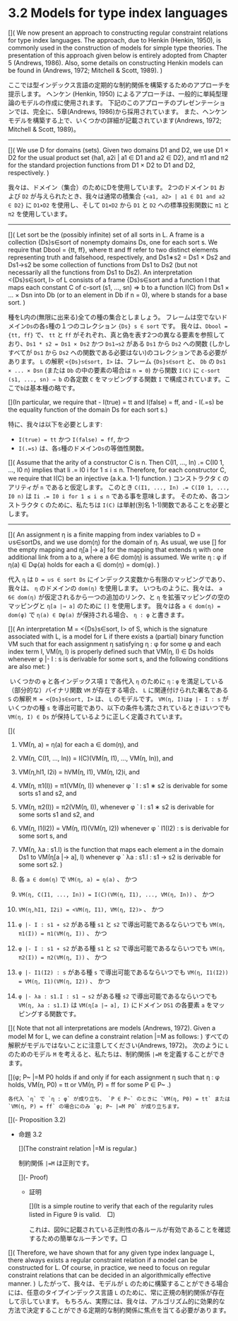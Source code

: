 # 3.2 Models for type index languages

[](
We now present an approach to constructing regular constraint relations for type index languages.
The approach, due to Henkin (Henkin, 1950), is commonly used in the construction of models for simple type theories.
The presentation of this approach given below is entirely adopted from Chapter 5 (Andrews, 1986).
Also, some details on constructing Henkin models can be found in (Andrews, 1972; Mitchell & Scott, 1989).
)

ここでは型インデックス言語の定期的な制約関係を構築するためのアプローチを提示します。
ヘンケン (Henkin, 1950) によるアプローチは、一般的に単純型理論のモデルの作成に使用されます。
下記のこのアプローチのプレゼンテーションでは、完全に、5章(Andrews, 1986)から採用されています。
また、ヘンケンモデルを構築する上で、いくつかの詳細が記載されています(Andrews, 1972; Mitchell & Scott, 1989)。

----

[](
We use D for domains (sets).
Given two domains D1 and D2, we use D1 × D2 for the usual product set {ha1, a2i | a1 ∈ D1 and a2 ∈ D2}, and π1 and π2 for the standard projection functions from D1 × D2 to D1 and D2, respectively.
)

我々は、ドメイン（集合）のためにDを使用しています。
2つのドメイン `D1` および `D2` が与えられたとき、我々は通常の積集合 `{<a1, a2> | a1 ∈ D1 and a2 ∈ D2}` に `D1×D2` を使用し、そして `D1×D2` から `D1` と `D2` への標準投影関数に `π1` と `π2` を使用しています。

----

[](
Let sort be the (possibly infinite) set of all sorts in L.
A frame is a collection {Ds}s∈sort of nonempty domains Ds, one for each sort s.
We require that Dbool = {tt, ff}, where tt and ff refer to two distinct elements representing truth and falsehood, respectively, and Ds1∗s2 = Ds1 × Ds2 and Ds1→s2 be some collection of functions from Ds1 to Ds2 (but not necessarily all the functions from Ds1 to Ds2).
An interpretation <{Ds}s∈sort, I> of L consists of a frame {Ds}s∈sort and a function I that maps each constant C of c-sort (s1, ..., sn) ⇒ b to a function I(C) from Ds1 × ... × Dsn into Db (or to an element in Db if n = 0), where b stands for a base sort.
)

種をL内の(無限に出来る)全ての種の集合としましょう。
フレームは空でないドメイン`Ds`の各`s`種の１つのコレクション `{Ds} s ∈ sort` です。
我々は、`Dbool = {tt, ff}` で、 `tt` と `ff` がそれぞれ、真と偽を表す2つの異なる要素を参照しており、`Ds1 * s2 = Ds1 × Ds2` かつ `Ds1→s2` がある `Ds1` から `Ds2` への関数 (しかしすべてが `Ds1` から `Ds2` への関数である必要はない)のコレクションである必要があります。
`L` の解釈 `<{Ds}s∈sort, I>` は、フレーム `{Ds}s∈sort` と、 `Db` の `Ds1 × ... × Dsn` (または `Db` の中の要素の場合は `n = 0`) から関数 `I(C)` に `c-sort (s1, ..., sn) ⇒ b` の各定数 `C` をマッピングする関数 `I` で構成されています。ここで`b`は基本種の略です。

[](In particular, we require that - I(true) = tt and I(false) = ff, and - I(.=s) be the equality function of the domain Ds for each sort s.)


特に、我々は以下を必要とします:

- `I(true) = tt` かつ `I(false) = ff`, かつ
- `I(.=s)` は、各`s`種のドメイン`Ds`の等価性関数。

[](
Assume that the arity of a constructor C is n.
Then C(I1, ..., In) .= C(I0 1, ..., I0 n) implies that Ii .= I0 i for 1 ≤ i ≤ n.
Therefore, for each constructor C, we require that I(C) be an injective (a.k.a. 1-1) function.
)
コンストラクタ `C` のアリティが `n` であると仮定します。
このとき `C(I1, ..., In) .= C(I0 1, ..., I0 n)` は `Ii .= I0 i for 1 ≤ i ≤ n` である事を意味します。
そのため、各コンストラクタ `C` のために、私たちは `I(C)` は単射(別名 1-1)関数であることを必要とします。

----

[](
An assignment η is a finite mapping from index variables to D = ∪s∈sortDs, and we use dom(η) for the domain of η.
As usual, we use [] for the empty mapping and η[a |→ a] for the mapping that extends η with one additional link from a to a, where a 6∈ dom(η) is assumed.
We write η : φ if η(a) ∈ Dφ(a) holds for each a ∈ dom(η) = dom(φ).
)

代入 `η` は `D = ∪s ∈ sort Ds` にインデックス変数から有限のマッピングであり、我々は、 `η` のドメインの `dom(η)` を使用します。
いつものように、我々は、 `a 6∈ dom(η)` が仮定されるから一つの追加のリンク、と `η` を拡張マッピングの空のマッピングと `η[a |→ a]` のために `[]` を使用します。
我々は各 `a ∈ dom(η) = dom(φ)` で `η(a) ∈ Dφ(a)` が保持される場合、 `η : φ` と書きます。

[](
An interpretation M = <{Ds}s∈sort, I> of S, which is the signature associated with L, is a model for L if there exists a (partial) binary function VM such that for each assignment η satisfying η : φ for some φ and each index term I, VM(η, I) is properly defined such that VM(η, I) ∈ Ds holds whenever φ |- I : s is derivable for some sort s, and the following conditions are also met:
)

 いくつかの `φ` と各インデックス項 `I` で各代入 `η` のために `η：φ` を満足している（部分的な）バイナリ関数 `VM` が存在する場合、 `L` に関連付けられた署名である `S` の解釈 `M = <{Ds}s∈sort, I>` は、 `L` のモデルです。
`VM(η, I)はφ |- I : s` がいくつかの種 `s` を導出可能であり、以下の条件も満たされているときはいつでも `VM(η, I) ∈ Ds` が保持しているように正しく定義されています。

[](
1. VM(η, a) = η(a) for each a ∈ dom(η), and
2. VM(η, C(I1, ..., In)) = I(C)(VM(η, I1), ..., VM(η, In)), and
3. VM(η,hI1, I2i) = hVM(η, I1), VM(η, I2)i, and
4. VM(η, π1(I)) = π1(VM(η, I)) whenever φ ` I : s1 ∗ s2 is derivable for some sorts s1 and s2, and
5. VM(η, π2(I)) = π2(VM(η, I)), whenever φ ` I : s1 ∗ s2 is derivable for some sorts s1 and s2, and
6. VM(η, I1(I2)) = VM(η, I1)(VM(η, I2)) whenever φ ` I1(I2) : s is derivable for some sort s, and
7. VM(η, λa : s1.I) is the function that maps each element a in the domain Ds1 to VM(η[a |→ a], I) whenever φ ` λa : s1.I : s1 → s2 is derivable for some sort s2.
)

1. 各 `a ∈ dom(η)` で `VM(η, a) = η(a)` 、 かつ
2. `VM(η, C(I1, ..., In)) = I(C)(VM(η, I1), ..., VM(η, In))` 、 かつ
3. `VM(η,hI1, I2i) = <VM(η, I1), VM(η, I2)>` 、 かつ
4. `φ |- I : s1 ∗ s2` がある種 `s1` と `s2` で導出可能であるならいつでも `VM(η, π1(I)) = π1(VM(η, I))` 、 かつ
5. `φ |- I : s1 ∗ s2` がある種 `s1` と `s2` で導出可能であるならいつでも `VM(η, π2(I)) = π2(VM(η, I))` 、 かつ
6. `φ |- I1(I2) : s`  がある種 `s` で導出可能であるならいつでも `VM(η, I1(I2)) = VM(η, I1)(VM(η, I2))` 、 かつ
7. `φ |- λa : s1.I : s1 → s2` がある種 `s2` で導出可能であるならいつでも `VM(η, λa : s1.I)` は `VM(η[a |→ a], I)` にドメイン `DS1` の各要素 `a` をマッピングする関数です。


[](
Note that not all interpretations are models (Andrews, 1972).
Given a model M for L, we can define a constraint relation |=M as follows:
)
すべての解釈がモデルではないことに注意してください(Andrews, 1972)。
次のように `L` のためのモデル `M` を考えると、私たちは、制約関係 `|=M` を定義することができます。

[](φ; P~ |=M P0 holds if and only if for each assignment η such that η : φ holds, VM(η, P0) = tt or VM(η, P) = ff for some P ∈ P~ .)

	各代入 `η` で `η : φ` が成り立ち、 `P ∈ P~` のときに `VM(η, P0) = tt` または `VM(η, P) = ff` の場合にのみ `φ; P~ |=M P0` が成り立ちます。

[](- Proposition 3.2)
- 命題 3.2

	[](The constraint relation |=M is regular.)

	制約関係 `|=M` は正則です。

	[](- Proof)

	- 証明

		[](It is a simple routine to verify that each of the regularity rules listed in Figure 9 is valid.　□)

		これは、図9に記載されている正則性の各ルールが有効であることを確認するための簡単なルーチンです。□

[](
Therefore, we have shown that for any given type index language L, there always exists a regular constraint relation if a model can be constructed for L.
Of course, in practice, we need to focus on regular constraint relations that can be decided in an algorithmically effective manner.
)
したがって、我々は、モデルが `L` のために構築することができる場合には、任意のタイプインデックス言語 `L` のために、常に正規の制約関係が存在して示しています。
もちろん、実際には、我々は、アルゴリズム的に効果的な方法で決定することができる定期的な制約関係に焦点を当てる必要があります。
